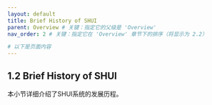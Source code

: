 ```yaml
---
layout: default
title: Brief History of SHUI
parent: Overview # 关键：指定它的父级是 'Overview'
nav_order: 2 # 关键：指定它在 'Overview' 章节下的排序（将显示为 2.2）

# 以下是页面内容
---
```

## 1.2 Brief History of SHUI

本小节详细介绍了SHUI系统的发展历程。